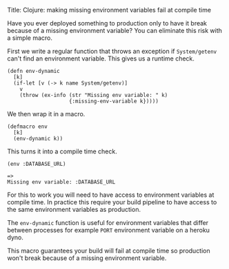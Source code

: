 Title: Clojure: making missing environment variables fail at compile time

Have you ever deployed something to production only to have it break because of a missing environment variable? You can eliminate this risk with a simple macro.

First we write a regular function that throws an exception if `System/getenv` can't find an environment variable. This gives us a runtime check.

```
(defn env-dynamic
  [k]
  (if-let [v (-> k name System/getenv)]
    v
    (throw (ex-info (str "Missing env variable: " k)
                    {:missing-env-variable k}))))
```

We then wrap it in a macro.

```
(defmacro env
  [k]
  (env-dynamic k))
```

This turns it into a compile time check.

```
(env :DATABASE_URL)

=>
Missing env variable: :DATABASE_URL
```

For this to work you will need to have access to environment variables at compile time. In practice this require your build pipeline to have access to the same environment variables as production.

The `env-dynamic` function is useful for environment variables that differ between processes for example `PORT` environment variable on a heroku dyno.

This macro guarantees your build will fail at compile time so production won't break because of a missing environment variable.
